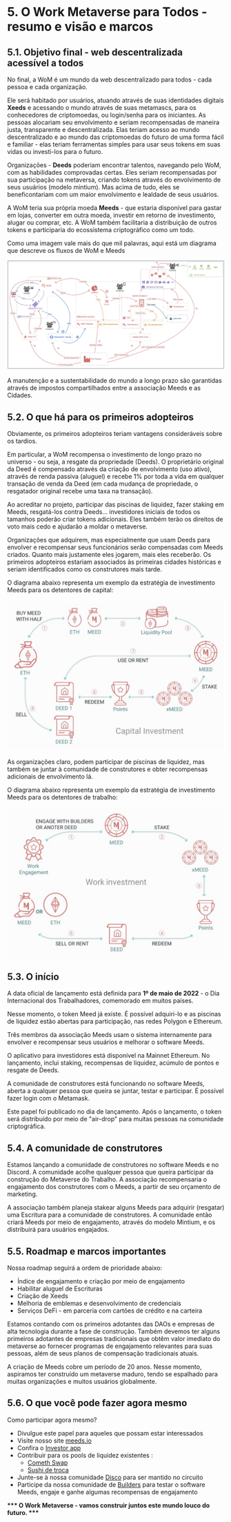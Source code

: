 # 5. O Work Metaverse para Todos - resumo e visão e marcos

## 5.1. Objetivo final - web descentralizada acessível a todos

No final, a WoM é um mundo da web descentralizado para todos - cada pessoa e cada organização.

Ele será habitado por usuários, atuando através de suas identidades digitais **Xeeds** e acessando o mundo através de suas metamascs, para os conhecedores de criptomoedas, ou login/senha para os iniciantes. As pessoas alocariam seu envolvimento e seriam recompensadas de maneira justa, transparente e descentralizada. Elas teriam acesso ao mundo descentralizado e ao mundo das criptomoedas do futuro de uma forma fácil e familiar - elas teriam ferramentas simples para usar seus tokens em suas vidas ou investi-los para o futuro.

Organizações - **Deeds** poderiam encontrar talentos, navegando pelo WoM, com as habilidades comprovadas certas. Eles seriam recompensadas por sua participação na metaversa, criando tokens através do envolvimento de seus usuários (modelo mintium). Mas acima de tudo, eles se beneficontariam com um maior envolvimento e lealdade de seus usuários.

A WoM teria sua própria moeda **Meeds** - que estaria disponível para gastar em lojas, converter em outra moeda, investir em retorno de investimento, alugar ou comprar, etc. A WoM também facilitaria a distribuição de outros tokens e participaria do ecossistema criptográfico como um todo.

Como uma imagem vale mais do que mil palavras, aqui está um diagrama que descreve os fluxos de WoM e Meeds

![Fluxos de Work Metaverse e Meeds](en/img/wom-flows.png)

A manutenção e a sustentabilidade do mundo a longo prazo são garantidas através de impostos compartilhados entre a associação Meeds e as Cidades.

## 5.2. O que há para os primeiros adopteiros

Obviamente, os primeiros adopteiros teriam vantagens consideráveis sobre os tardios.

Em particular, a WoM recompensa o investimento de longo prazo no universo - ou seja, a resgate da propriedade (Deeds). O proprietário original da Deed é compensado através da criação de envolvimento (uso ativo), através de renda passiva (aluguel) e recebe 1% por toda a vida em qualquer transação de venda da Deed (em cada mudança de propriedade, o resgatador original recebe uma taxa na transação).

Ao acreditar no projeto, participar das piscinas de liquidez, fazer staking em Meeds, resgatá-los contra Deeds... investidores iniciais de todos os tamanhos poderão criar tokens adicionais. Eles também terão os direitos de voto mais cedo e ajudarão a moldar o metaverse.

Organizações que adquirem, mas especialmente que usam Deeds para envolver e recompensar seus funcionários serão compensadas com Meeds criados. Quanto mais justamente eles jogarem, mais eles receberão. Os primeiros adopteiros estariam associados às primeiras cidades históricas e seriam identificados como os construtores mais tarde.

O diagrama abaixo representa um exemplo da estratégia de investimento Meeds para os detentores de capital:

![Meeds estratégia de investimento para os detentores de capital](en/img/invest-capital.png)

As organizações claro, podem participar de piscinas de liquidez, mas também se juntar à comunidade de construtores e obter recompensas adicionais de envolvimento lá.

O diagrama abaixo representa um exemplo da estratégia de investimento Meeds para os detentores de trabalho:

![Meeds estratégia de investimento para os trabalhadores](en/img/invest-work.png)

## 5.3. O início

A data oficial de lançamento está definida para **1º de maio de 2022** - o Dia Internacional dos Trabalhadores, comemorado em muitos países.

Nesse momento, o token Meed já existe. É possível adquiri-lo e as piscinas de liquidez estão abertas para participação, nas redes Polygon e Ethereum.

Três membros da associação Meeds usam o sistema internamente para envolver e recompensar seus usuários e melhorar o software Meeds.

O aplicativo para investidores está disponível na Mainnet Ethereum. No lançamento, inclui staking, recompensas de liquidez, acúmulo de pontos e resgate de Deeds.

A comunidade de construtores está funcionando no software Meeds, aberta a qualquer pessoa que queira se juntar, testar e participar. É possível fazer login com o Metamask.

Este papel foi publicado no dia de lançamento. Após o lançamento, o token será distribuído por meio de "air-drop" para muitas pessoas na comunidade criptográfica.

## 5.4. A comunidade de construtores

Estamos lançando a comunidade de construtores no software Meeds e no Discord. A comunidade acolhe qualquer pessoa que queira participar da construção do Metaverse do Trabalho. A associação recompensaria o engajamento dos construtores com o Meeds, a partir de seu orçamento de marketing.

A associação também planeja stakear alguns Meeds para adquirir (resgatar) uma Escritura para a comunidade de construtores. A comunidade então criará Meeds por meio de engajamento, através do modelo Mintium, e os distribuirá para usuários engajados.

## 5.5. Roadmap e marcos importantes

Nossa roadmap seguirá a ordem de prioridade abaixo:

- Índice de engajamento e criação por meio de engajamento
- Habilitar aluguel de Escrituras
- Criação de Xeeds
- Melhoria de emblemas e desenvolvimento de credenciais
- Serviços DeFi - em parceria com cartões de crédito e na carteira

Estamos contando com os primeiros adotantes das DAOs e empresas de alta tecnologia durante a fase de construção. Também devemos ter alguns primeiros adotantes de empresas tradicionais que obtêm valor imediato do metaverse ao fornecer programas de engajamento relevantes para suas pessoas, além de seus planos de compensação tradicionais atuais.

A criação de Meeds cobre um período de 20 anos. Nesse momento, aspiramos ter construído um metaverse maduro, tendo se espalhado para muitas organizações e muitos usuários globalmente.

## 5.6. O que você pode fazer agora mesmo

Como participar agora mesmo?

- Divulgue este papel para aqueles que possam estar interessados
- Visite nosso site [meeds.io](https://www.meeds.io/)
- Confira o [Investor app](https://meeds.io/investors)
- Contribuir para os pools de liquidez existentes :
  - [Cometh Swap](https://swap.cometh.io/)
  - [Sushi de troca](https://sushi.com)
- Junte-se à nossa comunidade [Disco](https://discord.com/invite/hAuADSq3) para ser mantido no circuito
- Participe da nossa comunidade de [Builders](https://meeds.io/builders) para testar o software Meeds, engaje e ganhe algumas recompensas de engajamento

**\*\*\* O Work Metaverse - vamos construir juntos este mundo louco do futuro. \*\*\***